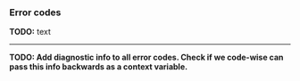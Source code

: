 ### Error codes

__TODO:__ text

---
__TODO: Add diagnostic info to all error codes. Check if we code-wise can pass this info backwards as a context variable.__